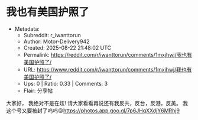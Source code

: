 # 我也有美国护照了

- Metadata:
  - Subreddit: r_iwanttorun
  - Author: Motor-Delivery942
  - Created: 2025-08-22 21:48:02 UTC
  - Permalink: https://reddit.com/r/iwanttorun/comments/1mxjhwj/我也有美国护照了/
  - URL: https://www.reddit.com/r/iwanttorun/comments/1mxjhwj/我也有美国护照了/
  - Ups: 0 | Ratio: 0.33 | Comments: 3
  - Flair: 分享帖


大家好， 我绝对不是在炫! 请大家看看再说还有我反共，反台，反港，反美。
我这个号又要被封了呜呜😢<https://photos.app.goo.gl/7p6JHqXXdjY6MRhj9>

